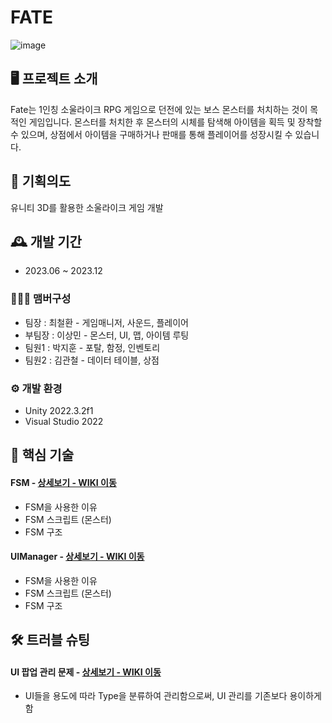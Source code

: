 # FATE
![image](https://github.com/user-attachments/assets/1f29b387-c7f1-46af-8f22-7d1d85fc7ce7)




## 🖥️ 프로젝트 소개
Fate는 1인칭 소울라이크 RPG 게임으로 던전에 있는 보스 몬스터를 처치하는 것이 목적인 게임입니다.
몬스터를 처치한 후 몬스터의 시체를 탐색해 아이템을 획득 및 장착할 수 있으며, 상점에서 아이템을 구매하거나
판매를 통해 플레이어를 성장시킬 수 있습니다.
<br>

## 📜 기획의도
유니티 3D를 활용한 소울라이크 게임 개발

## 🕰️ 개발 기간
* 2023.06 ~ 2023.12

### 🧑‍🤝‍🧑 맴버구성
 - 팀장  : 최철환 - 게임매니저, 사운드, 플레이어
 - 부팀장 : 이상민 - 몬스터, UI, 맵, 아이템 루팅
 - 팀원1 : 박지훈 - 포탈, 함정, 인벤토리
 - 팀원2 : 김관철 - 데이터 테이블, 상점

### ⚙️ 개발 환경
- Unity 2022.3.2f1
- Visual Studio 2022

## 📌 핵심 기술
#### FSM - <a href="https://github.com/oeto2/Project_D/wiki/FSM" >상세보기 - WIKI 이동</a>
- FSM을 사용한 이유
- FSM 스크립트 (몬스터)
- FSM 구조

#### UIManager - <a href="https://github.com/oeto2/Project_D/wiki/FSM" >상세보기 - WIKI 이동</a>
- FSM을 사용한 이유
- FSM 스크립트 (몬스터)
- FSM 구조

## 🛠️ 트러블 슈팅
#### UI 팝업 관리 문제 - <a href="https://github.com/oeto2/Project_D/wiki/%ED%8A%B8%EB%9F%AC%EB%B8%94-%EC%8A%88%ED%8C%85" >상세보기 - WIKI 이동</a>
- UI들을 용도에 따라 Type을 분류하여 관리함으로써, UI 관리를 기존보다 용이하게함
